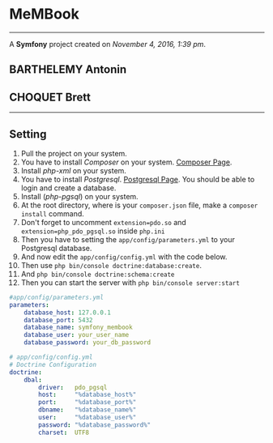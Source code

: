# MeMBook

***
A **Symfony** project created on *November 4, 2016, 1:39 pm*.
## BARTHELEMY Antonin
## CHOQUET Brett

***

## Setting

1. Pull the project on your system.
2. You have to install *_Composer_* on your system. [Composer Page](https://getcomposer.org/).
3. Install *_php-xml_* on your system.
4. You have to install *_Postgresql_*. [Postgresql Page](https://www.postgresql.org/). You should be able to login and create a database.
5. Install (*_php-pgsql_*) on your system.
5. At the root directory, where is your `composer.json` file, make a `composer install` command.
6. Don't forget to uncomment `extension=pdo.so` and `extension=php_pdo_pgsql.so` inside `php.ini`
7. Then you have to setting the `app/config/parameters.yml` to your Postgresql database.
8. And now edit the `app/config/config.yml` with the code below.
9. Then use `php bin/console doctrine:database:create`.
10. And `php bin/console doctrine:schema:create`
11. Then you can start the server with `php bin/console server:start`

```yaml
#app/config/parameters.yml
parameters:
    database_host: 127.0.0.1
    database_port: 5432
    database_name: symfony_membook
    database_user: your_user_name
    database_password: your_db_password

```

```yaml
# app/config/config.yml
# Doctrine Configuration
doctrine:
    dbal:
        driver:   pdo_pgsql
        host:     "%database_host%"
        port:     "%database_port%"
        dbname:   "%database_name%"
        user:     "%database_user%"
        password: "%database_password%"
        charset:  UTF8
```
